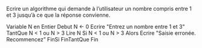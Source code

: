  Ecrire un algorithme qui demande à l’utilisateur un nombre compris entre 1 et 3 jusqu’à ce que la réponse convienne.

Variable N en Entier
Debut
N ← 0
Ecrire "Entrez un nombre entre 1 et 3"
TantQue N < 1 ou N > 3
  Lire N
    Si N < 1 ou N > 3 Alors
      Ecrire "Saisie erronée. Recommencez”
    FinSi
  FinTantQue
Fin
